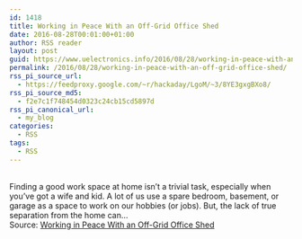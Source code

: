 ```yaml
---
id: 1418
title: Working in Peace With an Off-Grid Office Shed
date: 2016-08-28T00:01:00+01:00
author: RSS reader
layout: post
guid: https://www.uelectronics.info/2016/08/28/working-in-peace-with-an-off-grid-office-shed/
permalink: /2016/08/28/working-in-peace-with-an-off-grid-office-shed/
rss_pi_source_url:
  - https://feedproxy.google.com/~r/hackaday/LgoM/~3/8YE3gxgBXo8/
rss_pi_source_md5:
  - f2e7c1f748454d0323c24cb15cd5897d
rss_pi_canonical_url:
  - my_blog
categories:
  - RSS
tags:
  - RSS
---
```

&#013;  
Finding a good work space at home isn’t a trivial task, especially when you’ve got a wife and kid. A lot of us use a spare bedroom, basement, or garage as a space to work on our hobbies (or jobs). But, the lack of true separation from the home can…&#013;  
Source: <a href="https://feedproxy.google.com/~r/hackaday/LgoM/~3/8YE3gxgBXo8/" target="_blank">Working in Peace With an Off-Grid Office Shed</a>